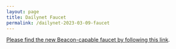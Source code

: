 ```yaml
---
layout: page
title: Dailynet Faucet
permalink: /dailynet-2023-03-09-faucet
---
```


[Please find the new Beacon-capable faucet by following this link](https://faucet.dailynet-2023-03-09.teztnets.xyz).
